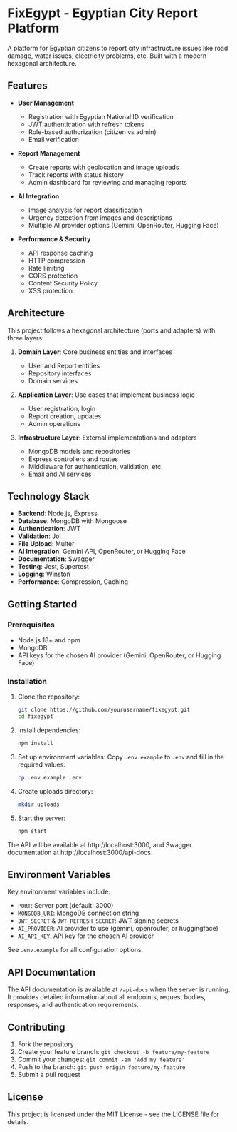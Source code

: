 # FixEgypt - Egyptian City Report Platform

A platform for Egyptian citizens to report city infrastructure issues like road damage, water issues, electricity problems, etc. Built with a modern hexagonal architecture.

## Features

- **User Management**
  - Registration with Egyptian National ID verification
  - JWT authentication with refresh tokens
  - Role-based authorization (citizen vs admin)
  - Email verification

- **Report Management**
  - Create reports with geolocation and image uploads
  - Track reports with status history
  - Admin dashboard for reviewing and managing reports

- **AI Integration**
  - Image analysis for report classification
  - Urgency detection from images and descriptions
  - Multiple AI provider options (Gemini, OpenRouter, Hugging Face)

- **Performance & Security**
  - API response caching
  - HTTP compression
  - Rate limiting
  - CORS protection
  - Content Security Policy
  - XSS protection

## Architecture

This project follows a hexagonal architecture (ports and adapters) with three layers:

1. **Domain Layer**: Core business entities and interfaces
   - User and Report entities
   - Repository interfaces
   - Domain services

2. **Application Layer**: Use cases that implement business logic
   - User registration, login
   - Report creation, updates
   - Admin operations

3. **Infrastructure Layer**: External implementations and adapters
   - MongoDB models and repositories
   - Express controllers and routes
   - Middleware for authentication, validation, etc.
   - Email and AI services

## Technology Stack

- **Backend**: Node.js, Express
- **Database**: MongoDB with Mongoose
- **Authentication**: JWT
- **Validation**: Joi
- **File Upload**: Multer
- **AI Integration**: Gemini API, OpenRouter, or Hugging Face
- **Documentation**: Swagger
- **Testing**: Jest, Supertest
- **Logging**: Winston
- **Performance**: Compression, Caching

## Getting Started

### Prerequisites

- Node.js 18+ and npm
- MongoDB
- API keys for the chosen AI provider (Gemini, OpenRouter, or Hugging Face)

### Installation

1. Clone the repository:
   ```bash
   git clone https://github.com/yourusername/fixegypt.git
   cd fixegypt
   ```

2. Install dependencies:
   ```bash
   npm install
   ```

3. Set up environment variables:
   Copy `.env.example` to `.env` and fill in the required values:
   ```bash
   cp .env.example .env
   ```

4. Create uploads directory:
   ```bash
   mkdir uploads
   ```

5. Start the server:
   ```bash
   npm start
   ```

The API will be available at http://localhost:3000, and Swagger documentation at http://localhost:3000/api-docs.

## Environment Variables

Key environment variables include:

- `PORT`: Server port (default: 3000)
- `MONGODB_URI`: MongoDB connection string
- `JWT_SECRET` & `JWT_REFRESH_SECRET`: JWT signing secrets
- `AI_PROVIDER`: AI provider to use (gemini, openrouter, or huggingface)
- `AI_API_KEY`: API key for the chosen AI provider

See `.env.example` for all configuration options.

## API Documentation

The API documentation is available at `/api-docs` when the server is running. It provides detailed information about all endpoints, request bodies, responses, and authentication requirements.

## Contributing

1. Fork the repository
2. Create your feature branch: `git checkout -b feature/my-feature`
3. Commit your changes: `git commit -am 'Add my feature'`
4. Push to the branch: `git push origin feature/my-feature`
5. Submit a pull request

## License

This project is licensed under the MIT License - see the LICENSE file for details. 